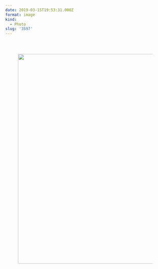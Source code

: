 ```yaml
---
date: 2019-03-15T19:53:31.000Z
format: image
kind:
  - Photo
slug: '3597'
---
```

<section class="response"> <header> </header>

<div data-carousel-extra='{"blog_id":1,"permalink":"https:\/\/www.yergler.net\/2019\/03\/15\/3597\/"}' id='gallery-33' class='gallery galleryid-3597 gallery-columns-1 gallery-size-large'>
  <figure class='gallery-item'>

  <div class='gallery-icon landscape'>
    <a href='https://www.yergler.net/wp-content/uploads/2019/03/ig1LMMz7.jpg'><img width="660" height="660" src="https://www.yergler.net/wp-content/uploads/2019/03/ig1LMMz7-1024x1024.jpg" class="attachment-large size-large u-photo" alt="" loading="lazy" srcset="https://www.yergler.net/wp-content/uploads/2019/03/ig1LMMz7-1024x1024.jpg 1024w, https://www.yergler.net/wp-content/uploads/2019/03/ig1LMMz7-150x150.jpg 150w, https://www.yergler.net/wp-content/uploads/2019/03/ig1LMMz7-300x300.jpg 300w, https://www.yergler.net/wp-content/uploads/2019/03/ig1LMMz7-768x768.jpg 768w, https://www.yergler.net/wp-content/uploads/2019/03/ig1LMMz7-800x800.jpg 800w, https://www.yergler.net/wp-content/uploads/2019/03/ig1LMMz7-50x50.jpg 50w, https://www.yergler.net/wp-content/uploads/2019/03/ig1LMMz7.jpg 1080w" sizes="(max-width: 660px) 100vw, 660px" data-attachment-id="3598" data-permalink="https://www.yergler.net/2019/03/15/3597/ig1lmmz7/" data-orig-file="https://www.yergler.net/wp-content/uploads/2019/03/ig1LMMz7.jpg" data-orig-size="1080,1080" data-comments-opened="0" data-image-meta="{&quot;aperture&quot;:&quot;0&quot;,&quot;credit&quot;:&quot;&quot;,&quot;camera&quot;:&quot;&quot;,&quot;caption&quot;:&quot;&quot;,&quot;created_timestamp&quot;:&quot;0&quot;,&quot;copyright&quot;:&quot;&quot;,&quot;focal_length&quot;:&quot;0&quot;,&quot;iso&quot;:&quot;0&quot;,&quot;shutter_speed&quot;:&quot;0&quot;,&quot;title&quot;:&quot;&quot;,&quot;orientation&quot;:&quot;0&quot;}" data-image-title="ig1LMMz7" data-image-description="" data-image-caption="" data-medium-file="https://www.yergler.net/wp-content/uploads/2019/03/ig1LMMz7-300x300.jpg" data-large-file="https://www.yergler.net/wp-content/uploads/2019/03/ig1LMMz7-1024x1024.jpg" /></a>
  </div></figure>
</div></section>
